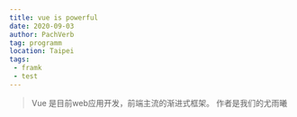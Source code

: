```yaml
---
title: vue is powerful
date: 2020-09-03
author: PachVerb
tag: programm
location: Taipei
tags:
 - framk
 - test
---
```


>Vue 是目前web应用开发，前端主流的渐进式框架。 作者是我们的尤雨曦